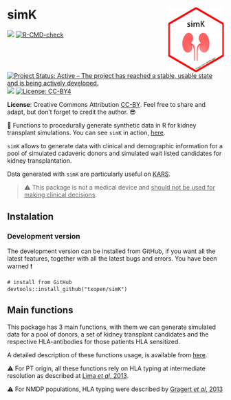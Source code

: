 
<!-- README.md is generated from README.Rmd. Please edit that file -->

# simK <img src="man/figures/logo.png" height="150" align="right"/>

<!-- badges: start -->

[![](https://img.shields.io/badge/devel%20version-0.1.2-blue.svg)](https://github.com/txopen/simK)
[![R-CMD-check](https://github.com/txopen/simK/workflows/R-CMD-check/badge.svg)](https://github.com/txopen/simK/actions)
[![Project Status: Active – The project has reached a stable, usable
state and is being actively
developed.](https://www.repostatus.org/badges/latest/active.svg)](https://www.repostatus.org/#active)
[![](https://img.shields.io/badge/lifecycle-stable-brightgreen.svg)](https://lifecycle.r-lib.org/articles/stages.html#stable)
[![License:
CC-BY4](https://img.shields.io/badge/license-CC--BY4-blue.svg)](https://creativecommons.org/licenses/by/4.0/)
<!-- badges: end -->

**License**: Creative Commons Attribution
[CC-BY](https://creativecommons.org/licenses/by/2.0/). Feel free to
share and adapt, but don’t forget to credit the author. :sunglasses:

:dart: Functions to procedurally generate synthetic data in R for kidney
transplant simulations. You can see `simK` in action,
[here](https://simk.netlify.app/).

`simK` allows to generate data with clinical and demographic information
for a pool of simulated cadaveric donors and simulated wait listed
candidates for kidney transplantation.

Data generated with `simK` are particularly useful on
[KARS](https://balima.shinyapps.io/kars/).

> :warning: This package is not a medical device and <ins>should not be
> used for making clinical decisions</ins>.

## Instalation

### Development version

The development version can be installed from GitHub, if you want all
the latest features, together with all the latest bugs and errors. You
have been warned :exclamation:

    # install from GitHub
    devtools::install_github("txopen/simK")

## Main functions

This package has 3 main functions, with them we can generate simulated
data for a pool of donors, a set of kidney transplant candidates and the
respective HLA-antibodies for those patients HLA sensitized.

A detailed description of these functions usage, is available from
[here](https://txopen.github.io/simK/articles/simk.html).

:warning: For PT origin, all these functions rely on HLA typing at
intermediate resolution as described at [Lima *et al*,
2013](https://12f11c1f-960a-f627-594d-b8ce276384f7.filesusr.com/ugd/3e838e_dc548dede99a4db5869c3d2c20c2d16f.pdf?index=true).

:warning: For NMDP populations, HLA typing were described by [Gragert
*et al*,
2013](https://reader.elsevier.com/reader/sd/pii/S0198885913001821?token=885F05F0FAD857548C932A5CC40B6962CD7A9FC589A73FC6DECE56D6E4E247587E06D755C16D9F2EA425111289B5DC2F&originRegion=eu-west-1&originCreation=20220222173605)
